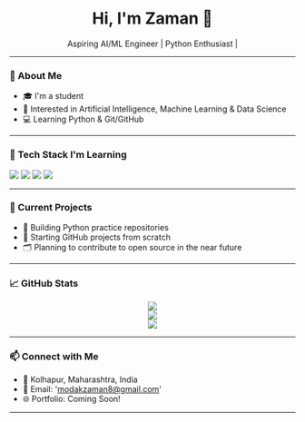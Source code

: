 <h1 align="center">Hi, I'm Zaman 👋</h1>
<p align="center">
  Aspiring AI/ML Engineer | Python Enthusiast |
</p>

---

### 🧠 About Me
- 🎓 I'm a student 
- 🤖 Interested in Artificial Intelligence, Machine Learning & Data Science
- 💻 Learning Python & Git/GitHub

---

### 🚀 Tech Stack I'm Learning
<p>
  <img src="https://img.shields.io/badge/Python-3670A0?style=for-the-badge&logo=python&logoColor=ffdd54" />
  <img src="https://img.shields.io/badge/Git-F05032?style=for-the-badge&logo=git&logoColor=white" />
  <img src="https://img.shields.io/badge/GitHub-181717?style=for-the-badge&logo=github&logoColor=white" />
  <img src="https://img.shields.io/badge/Linux-FCC624?style=for-the-badge&logo=linux&logoColor=black" />
</p>

---

### 📌 Current Projects
- 📘 Building Python practice repositories
- 🤝 Starting GitHub projects from scratch
- 🗂️ Planning to contribute to open source in the near future

---

### 📈 GitHub Stats
<p align="center">
  <img src="https://github-readme-stats.vercel.app/api?username=ZamanModak&show_icons=true&theme=tokyonight" />
  <br />
  <img src="https://github-readme-streak-stats.herokuapp.com/?user=ZamanModak&theme=tokyonight" />
  <br />
  <img src="https://github-readme-stats.vercel.app/api/top-langs/?username=ZamanModak&layout=compact&theme=tokyonight" />
</p> 

---

### 📫 Connect with Me
- 📍 Kolhapur, Maharashtra, India
- 💌 Email: 'modakzaman8@gmail.com'
- 🌐 Portfolio: Coming Soon!

---
